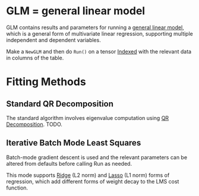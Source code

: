 # GLM = general linear model

GLM contains results and parameters for running a [general linear model](https://en.wikipedia.org/wiki/General_linear_model), which is a general form of multivariate linear regression, supporting multiple independent and dependent variables.

Make a `NewGLM` and then do `Run()` on a tensor [Indexed](../table/Indexed) with the relevant data in columns of the table.

# Fitting Methods

## Standard QR Decomposition

The standard algorithm involves eigenvalue computation using [QR Decomposition](https://en.wikipedia.org/wiki/QR_decomposition).  TODO.

## Iterative Batch Mode Least Squares

Batch-mode gradient descent is used and the relevant parameters can be altered from defaults before calling Run as needed.

This mode supports [Ridge](https://en.wikipedia.org/wiki/Ridge_regression) (L2 norm) and [Lasso](https://en.wikipedia.org/wiki/Lasso_(statistics)) (L1 norm) forms of regression, which add different forms of weight decay to the LMS cost function.

